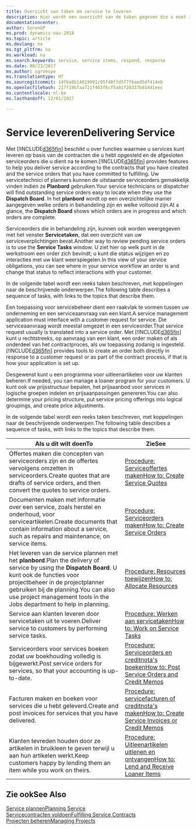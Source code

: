 ```yaml
---
title: Overzicht van taken om service te leveren
description: Hier wordt een overzicht van de taken gegeven die u moet instellen om ervoor te zorgen dat u kwaliteitsservice levert en afspraken met klanten nakomt.
documentationcenter: 
author: SorenGP
ms.prod: dynamics-nav-2018
ms.topic: article
ms.devlang: na
ms.tgt_pltfrm: na
ms.workload: na
ms.search.keywords: service, service items, respond, response
ms.date: 08/23/2017
ms.author: sgroespe
ms.translationtype: HT
ms.sourcegitcommit: 1dfba8b14019991c95f40ffd5f7fbaed5df414eb
ms.openlocfilehash: 217f19bfaa721f463f6cf5a81f28337b014d1eec
ms.contentlocale: nl-be
ms.lasthandoff: 12/01/2017

---
```

# <a name="delivering-service"></a><span data-ttu-id="1d2a6-103">Service leveren</span><span class="sxs-lookup"><span data-stu-id="1d2a6-103">Delivering Service</span></span>
<span data-ttu-id="1d2a6-104">Met [!INCLUDE[d365fin](includes/d365fin_md.md)] beschikt u over functies waarmee u services kunt leveren op basis van de contracten die u hebt opgesteld en de afgesloten serviceorders die u dient na te komen.</span><span class="sxs-lookup"><span data-stu-id="1d2a6-104">[!INCLUDE[d365fin](includes/d365fin_md.md)] provides features to help you deliver service according to the contracts that you have created and the service orders that you have committed to fulfilling.</span></span> <span data-ttu-id="1d2a6-105">Uw servicetechnici of planners kunnen de uitstaande serviceorders gemakkelijk vinden indien ze **Planbord** gebruiken.</span><span class="sxs-lookup"><span data-stu-id="1d2a6-105">Your service technicians or dispatcher will find outstanding service orders easy to locate when they use the **Dispatch Board**.</span></span> <span data-ttu-id="1d2a6-106">In het **planbord** wordt op een overzichtelijke manier aangegeven welke orders in behandeling zijn en welke voltooid zijn.</span><span class="sxs-lookup"><span data-stu-id="1d2a6-106">At a glance, the **Dispatch Board** shows which orders are in progress and which orders are complete.</span></span>  
  
<span data-ttu-id="1d2a6-107">Serviceorders die in behandeling zijn, kunnen ook worden weergegeven met het venster **Servicetaken**, dat een overzicht van uw serviceverplichtingen bevat.</span><span class="sxs-lookup"><span data-stu-id="1d2a6-107">Another way to review pending service orders is to use the **Service Tasks** window.</span></span> <span data-ttu-id="1d2a6-108">U ziet hier op welk punt in de werkstroom een order zich bevindt; u kunt die status wijzigen en zo interacties met uw klant weerspiegelen.</span><span class="sxs-lookup"><span data-stu-id="1d2a6-108">In this view of your service obligations, you can see where in your service workflow an order is and change that status to reflect interactions with your customer.</span></span>  
  
<span data-ttu-id="1d2a6-109">In de volgende tabel wordt een reeks taken beschreven, met koppelingen naar de beschrijvende onderwerpen.</span><span class="sxs-lookup"><span data-stu-id="1d2a6-109">The following table describes a sequence of tasks, with links to the topics that describe them.</span></span>   

<span data-ttu-id="1d2a6-110">Een toepassing voor servicebeheer dient een raakvlak te vormen tussen uw onderneming en een serviceaanvraag van een klant.</span><span class="sxs-lookup"><span data-stu-id="1d2a6-110">A service management application must interface with a customer request for service.</span></span> <span data-ttu-id="1d2a6-111">Die serviceaanvraag wordt meestal omgezet in een serviceorder.</span><span class="sxs-lookup"><span data-stu-id="1d2a6-111">That service request usually is translated into a service order.</span></span> <span data-ttu-id="1d2a6-112">Met [!INCLUDE[d365fin](includes/d365fin_md.md)] kunt u rechtstreeks, op aanvraag van een klant, een order maken of als onderdeel van het contractproces, als uw toepassing zodanig is ingesteld.</span><span class="sxs-lookup"><span data-stu-id="1d2a6-112">[!INCLUDE[d365fin](includes/d365fin_md.md)] provides tools to create an order both directly in response to a customer request or as part of the contract process, if that is how your application is set up.</span></span>  
  
<span data-ttu-id="1d2a6-113">Desgewenst kunt u een programma voor uitleenartikelen voor uw klanten beheren.</span><span class="sxs-lookup"><span data-stu-id="1d2a6-113">If needed, you can manage a loaner program for your customers.</span></span> <span data-ttu-id="1d2a6-114">U kunt ook uw prijsstructuur bepalen, het prijsaanbod voor services in logische groepen indelen en prijsaanpassingen genereren.</span><span class="sxs-lookup"><span data-stu-id="1d2a6-114">You can also determine your pricing structure, put service pricing offerings into logical groupings, and create price adjustments.</span></span>  
  
<span data-ttu-id="1d2a6-115">In de volgende tabel wordt een reeks taken beschreven, met koppelingen naar de beschrijvende onderwerpen.</span><span class="sxs-lookup"><span data-stu-id="1d2a6-115">The following table describes a sequence of tasks, with links to the topics that describe them.</span></span>   
  
|<span data-ttu-id="1d2a6-116">**Als u dit wilt doen**</span><span class="sxs-lookup"><span data-stu-id="1d2a6-116">**To**</span></span>|<span data-ttu-id="1d2a6-117">**Zie**</span><span class="sxs-lookup"><span data-stu-id="1d2a6-117">**See**</span></span>|  
|------------|-------------|  
|<span data-ttu-id="1d2a6-118">Offertes maken die concepten van serviceorders zijn en de offertes vervolgens omzetten in serviceorders.</span><span class="sxs-lookup"><span data-stu-id="1d2a6-118">Create quotes that are drafts of service orders, and then convert the quotes to service orders.</span></span>|[<span data-ttu-id="1d2a6-119">Procedure: Serviceoffertes maken</span><span class="sxs-lookup"><span data-stu-id="1d2a6-119">How to: Create Service Quotes</span></span>](service-how-to-create-service-quotes.md)|
|<span data-ttu-id="1d2a6-120">Documenten maken met informatie over een service, zoals herstel en onderhoud, voor serviceartikelen.</span><span class="sxs-lookup"><span data-stu-id="1d2a6-120">Create documents that contain information about a service, such as repairs and maintenance, on service items.</span></span>|[<span data-ttu-id="1d2a6-121">Procedure: Serviceorders maken</span><span class="sxs-lookup"><span data-stu-id="1d2a6-121">How to: Create Service Orders</span></span>](service-how-to-create-service-orders.md)|
|<span data-ttu-id="1d2a6-122">Het leveren van de service plannen met het **planbord**.</span><span class="sxs-lookup"><span data-stu-id="1d2a6-122">Plan the delivery of service by using the **Dispatch Board**.</span></span> <span data-ttu-id="1d2a6-123">U kunt ook de functies voor projectbeheer in de projectplanner gebruiken bij de planning.</span><span class="sxs-lookup"><span data-stu-id="1d2a6-123">You can also use project management tools in the Jobs department to help in planning.</span></span>|[<span data-ttu-id="1d2a6-124">Procedure: Resources toewijzen</span><span class="sxs-lookup"><span data-stu-id="1d2a6-124">How to: Allocate Resources</span></span>](service-how-to-allocate-resources.md)|  
|<span data-ttu-id="1d2a6-125">Service aan klanten leveren door servicetaken uit te voeren.</span><span class="sxs-lookup"><span data-stu-id="1d2a6-125">Deliver service to customers by performing service tasks.</span></span>|[<span data-ttu-id="1d2a6-126">Procedure: Werken aan servicetaken</span><span class="sxs-lookup"><span data-stu-id="1d2a6-126">How to: Work on Service Tasks</span></span>](service-how-to-work-on-service-tasks.md)|  
|<span data-ttu-id="1d2a6-127">Serviceorders voor services boeken zodat uw boekhouding volledig is bijgewerkt.</span><span class="sxs-lookup"><span data-stu-id="1d2a6-127">Post service orders for services, so that your accounting is up-to-date.</span></span>|[<span data-ttu-id="1d2a6-128">Procedure: Serviceorders en creditnota's boeken</span><span class="sxs-lookup"><span data-stu-id="1d2a6-128">How to: Post Service Orders and Credit Memos</span></span>](service-how-to-post-service-orders.md)|  
|<span data-ttu-id="1d2a6-129">Facturen maken en boeken voor services die u hebt geleverd.</span><span class="sxs-lookup"><span data-stu-id="1d2a6-129">Create and post invoices for services that you have delivered.</span></span>|[<span data-ttu-id="1d2a6-130">Procedure: servicefacturen of creditnota's maken</span><span class="sxs-lookup"><span data-stu-id="1d2a6-130">How to: Create Service Invoices or Credit Memos</span></span>](service-how-create-invoices.md)|  
|<span data-ttu-id="1d2a6-131">Klanten tevreden houden door ze artikelen in bruikleen te geven terwijl u aan hun artikelen werkt.</span><span class="sxs-lookup"><span data-stu-id="1d2a6-131">Keep customers happy by lending them an item while you work on theirs.</span></span>| [<span data-ttu-id="1d2a6-132">Procedure: Uitleenartikelen uitlenen en ontvangen</span><span class="sxs-lookup"><span data-stu-id="1d2a6-132">How to: Lend and Receive Loaner Items</span></span>](service-how-to-lend-receive-loaners.md)|
  
## <a name="see-also"></a><span data-ttu-id="1d2a6-133">Zie ook</span><span class="sxs-lookup"><span data-stu-id="1d2a6-133">See Also</span></span>  
[<span data-ttu-id="1d2a6-134">Service plannen</span><span class="sxs-lookup"><span data-stu-id="1d2a6-134">Planning Service</span></span>](service-plan-service.md)  
[<span data-ttu-id="1d2a6-135">Servicecontracten voldoen</span><span class="sxs-lookup"><span data-stu-id="1d2a6-135">Fulfilling Service Contracts</span></span>](service-fulfill-service-contracts.md)  
[<span data-ttu-id="1d2a6-136">Projecten beheren</span><span class="sxs-lookup"><span data-stu-id="1d2a6-136">Managing Projects</span></span>](projects-manage-projects.md)  

